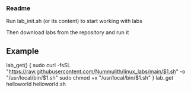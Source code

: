 ### Readme

Run lab_init.sh (or its content) to start working with labs

Then download labs from the repository and run it


## Example

lab_get() {
    sudo curl -fsSL "https://raw.githubusercontent.com/Nummulith/linux_labs/main/$1.sh" -o "/usr/local/bin/$1.sh"
    sudo chmod +x "/usr/local/bin/$1.sh"
}
lab_get helloworld
helloworld.sh
